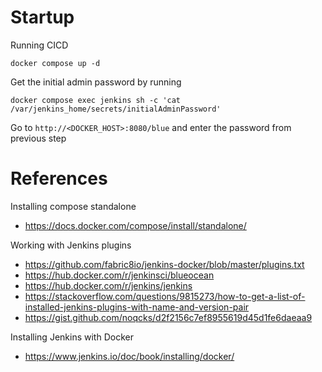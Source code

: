 # Startup
Running CICD
```shell
docker compose up -d
```

Get the initial admin password by running
```shell
docker compose exec jenkins sh -c 'cat /var/jenkins_home/secrets/initialAdminPassword'
```

Go to `http://<DOCKER_HOST>:8080/blue` and enter the password from previous step

# References
Installing compose standalone 
- https://docs.docker.com/compose/install/standalone/

Working with Jenkins plugins
- https://github.com/fabric8io/jenkins-docker/blob/master/plugins.txt
- https://hub.docker.com/r/jenkinsci/blueocean
- https://hub.docker.com/r/jenkins/jenkins
- https://stackoverflow.com/questions/9815273/how-to-get-a-list-of-installed-jenkins-plugins-with-name-and-version-pair
- https://gist.github.com/noqcks/d2f2156c7ef8955619d45d1fe6daeaa9

Installing Jenkins with Docker
- https://www.jenkins.io/doc/book/installing/docker/
